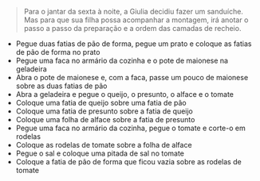 > Para o jantar da sexta à noite, a Giulia decidiu fazer um sanduíche. Mas para que sua filha possa acompanhar a montagem, irá anotar o passo a passo da preparação e a ordem das camadas de recheio.

- Pegue duas fatias de pão de forma, pegue um prato e coloque as fatias de pão de forma no prato
- Pegue uma faca no armário da cozinha e o pote de maionese na geladeira
- Abra o pote de maionese e, com a faca, passe um pouco de maionese sobre as duas fatias de pão
- Abra a geladeira e pegue o queijo, o presunto, o alface e o tomate
- Coloque uma fatia de queijo sobre uma fatia de pão
- Coloque uma fatia de presunto sobre a fatia de queijo
- Coloque uma folha de alface sobre a fatia de presunto
- Pegue uma faca no armário da cozinha, pegue o tomate e corte-o em rodelas
- Coloque as rodelas de tomate sobre a folha de alface
- Pegue o sal e coloque uma pitada de sal no tomate
- Coloque a fatia de pão de forma que ficou vazia sobre as rodelas de tomate